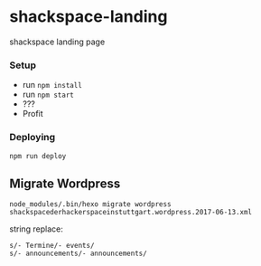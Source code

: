 # shackspace-landing

shackspace landing page

### Setup

- run `npm install`
- run `npm start`
- ???
- Profit

### Deploying

`npm run deploy`

## Migrate Wordpress

```
node_modules/.bin/hexo migrate wordpress shackspacederhackerspaceinstuttgart.wordpress.2017-06-13.xml
```

string replace:
```
s/- Termine/- events/
s/- announcements/- announcements/
```
